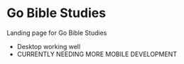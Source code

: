 # Go Bible Studies
Landing page for Go Bible Studies
- Desktop working well
- CURRENTLY NEEDING MORE MOBILE DEVELOPMENT
